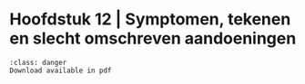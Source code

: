 # Hoofdstuk 12 | Symptomen, tekenen en slecht omschreven aandoeningen

```{admonition} Copyright
:class: danger
Download available in pdf
```

